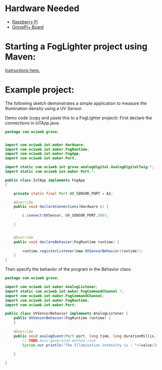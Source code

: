 # Hardware Needed
- [Raspberry Pi](https://www.raspberrypi.org/)
- [GrovePi+ Board](https://www.dexterindustries.com/shop/grovepi-board/)

# Starting a FogLighter project using Maven: 
[Instructions here.](https://github.com/oci-pronghorn/FogLighter/blob/master/README.md)

# Example project:

The following sketch demonstrates a simple application to measure the illumination density using a UV Sensor.

Demo code (copy and paste this to a FogLighter project):
First declare the connections in IoTApp.java:


```java
package com.ociweb.grove;


import com.ociweb.iot.maker.Hardware;
import com.ociweb.iot.maker.FogRuntime;
import com.ociweb.iot.maker.FogApp;
import com.ociweb.iot.maker.Port;

import static com.ociweb.iot.grove.analogdigital.AnalogDigitalTwig.*;
import static com.ociweb.iot.maker.Port.*;

public class IoTApp implements FogApp
{

    private static final Port UV_SENSOR_PORT = A2;

    @Override
    public void declareConnections(Hardware c) {

        c.connect(UVSensor, UV_SENSOR_PORT,500);
        
    }


    @Override
    public void declareBehavior(FogRuntime runtime) {
      
        runtime.registerListener(new UVSensorBehavior(runtime));
    }
}
```


Then specify the behavior of the program in the Behavior class:

```java
package com.ociweb.grove;

import com.ociweb.iot.maker.AnalogListener;
import static com.ociweb.iot.maker.FogCommandChannel.*;
import com.ociweb.iot.maker.FogCommandChannel;
import com.ociweb.iot.maker.FogRuntime;
import com.ociweb.iot.maker.Port;

public class UVSensorBehavior implements AnalogListener {
    public UVSensorBehavior(FogRuntime runtime) {   
    }
    
    @Override
    public void analogEvent(Port port, long time, long durationMillis, int average, int value) {
        // TODO Auto-generated method stub
        System.out.println("The Illumination intensity is : "+(value/1023*307)+"mW/m^2");
        
    }
    
}
```






